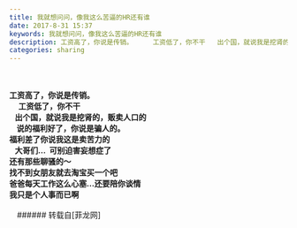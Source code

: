 ```yaml
---
title: 我就想问问，像我这么苦逼的HR还有谁
date: 2017-8-31 15:37
keywords: 我就想问问，像我这么苦逼的HR还有谁
description: 工资高了，你说是传销。     工资低了，你不干   出个国，就说我是挖肾的，贩卖人口的    说的福利好了，你说是骗人的。福利差了你说我这是卖苦力的   大哥们…  可别迫害妄想症了还有那些聊骚的～找不到女朋友就去淘宝买一个吧爸爸每天工作这么心塞…还要陪你谈情我只是个人事而已啊   
categories: sharing
---
```

<td class="t_f" id="postmessage_866828">

<br/>
<br/>
<strong>工资高了，你说是传销。<br/>
     工资低了，你不干<br/>
   出个国，就说我是挖肾的，贩卖人口的<br/>
    说的福利好了，你说是骗人的。<br/>
福利差了你说我这是卖苦力的<br/>
   大哥们…  可别迫害妄想症了<br/>
还有那些聊骚的～<br/>
找不到女朋友就去淘宝买一个吧<br/>
爸爸每天工作这么心塞…还要陪你谈情<br/>
我只是个人事而已啊<br/>
<br/>
   </strong></td>
###### 转载自[菲龙网]